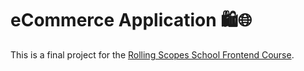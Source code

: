 # eCommerce Application 🛍️🌐

This is a final project for the [Rolling Scopes School Frontend Course](https://rs.school/courses/javascript-mentoring-program).
